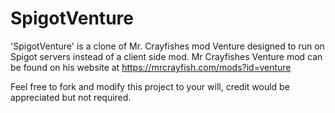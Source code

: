 # SpigotVenture
'SpigotVenture' is a clone of Mr. Crayfishes mod Venture designed to run on Spigot servers instead of a client side mod. Mr Crayfishes Venture mod can be found on his website at https://mrcrayfish.com/mods?id=venture 

Feel free to fork and modify this project to your will, credit would be appreciated but not required.
